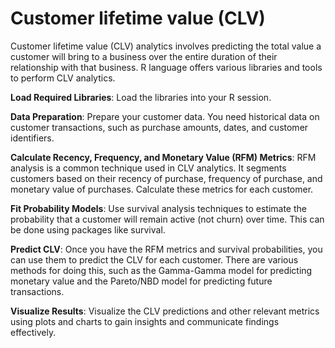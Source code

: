 # Customer lifetime value (CLV)
Customer lifetime value (CLV) analytics involves predicting the total value a customer will bring to a business over the entire duration of their relationship with that business. R language offers various libraries and tools to perform CLV analytics. 

**Load Required Libraries**: Load the libraries into your R session.

**Data Preparation**: Prepare your customer data. You need historical data on customer transactions, such as purchase amounts, dates, and customer identifiers.

**Calculate Recency, Frequency, and Monetary Value (RFM) Metrics**: RFM analysis is a common technique used in CLV analytics. It segments customers based on their recency of purchase, frequency of purchase, and monetary value of purchases. Calculate these metrics for each customer.

**Fit Probability Models**: Use survival analysis techniques to estimate the probability that a customer will remain active (not churn) over time. This can be done using packages like survival.

**Predict CLV**: Once you have the RFM metrics and survival probabilities, you can use them to predict the CLV for each customer. There are various methods for doing this, such as the Gamma-Gamma model for predicting monetary value and the Pareto/NBD model for predicting future transactions.

**Visualize Results**: Visualize the CLV predictions and other relevant metrics using plots and charts to gain insights and communicate findings effectively.
